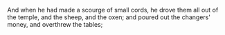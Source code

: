 And when he had made a scourge of small cords, he drove them all out of the temple, and the sheep, and the oxen; and poured out the changers' money, and overthrew the tables;
